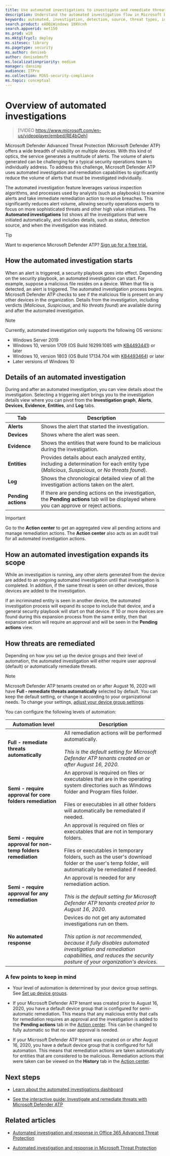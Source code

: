 ```yaml
---
title: Use automated investigations to investigate and remediate threats
description: Understand the automated investigation flow in Microsoft Defender Advanced Threat Protection (Microsoft Defender ATP).
keywords: automated, investigation, detection, source, threat types, id, tags, devices, duration, filter export
search.product: eADQiWindows 10XVcnh
search.appverid: met150
ms.prod: w10
ms.mktglfcycl: deploy
ms.sitesec: library
ms.pagetype: security
ms.author: deniseb
author: denisebmsft
ms.localizationpriority: medium
manager: dansimp
audience: ITPro
ms.collection: M365-security-compliance 
ms.topic: conceptual
---
```


# Overview of automated investigations

> [!VIDEO https://www.microsoft.com/en-us/videoplayer/embed/RE4bOeh]

Microsoft Defender Advanced Threat Protection (Microsoft Defender ATP) offers a wide breadth of visibility on multiple devices. With this kind of optics, the service generates a multitude of alerts. The volume of alerts generated can be challenging for a typical security operations team to individually address. To address this challenge, Microsoft Defender ATP uses automated investigation and remediation capabilities to significantly reduce the volume of alerts that must be investigated individually. 

The automated investigation feature leverages various inspection algorithms, and processes used by analysts (such as playbooks) to examine alerts and take immediate remediation action to resolve breaches. This significantly reduces alert volume, allowing security operations experts to focus on more sophisticated threats and other high value initiatives. The **Automated investigations** list shows all the investigations that were initiated automatically, and includes details, such as status, detection source, and when the investigation was initiated.

> [!TIP]
> Want to experience Microsoft Defender ATP? [Sign up for a free trial.](https://www.microsoft.com/microsoft-365/windows/microsoft-defender-atp?ocid=docs-wdatp-automated-investigations-abovefoldlink)

## How the automated investigation starts

When an alert is triggered, a security playbook goes into effect. Depending on the security playbook, an automated investigation can start. For example, suppose a malicious file resides on a device. When that file is detected, an alert is triggered. The automated investigation process begins. Microsoft Defender ATP checks to see if the malicious file is present on any other devices in the organization. Details from the investigation, including verdicts (*Malicious*, *Suspicious*, and *No threats found*) are available during and after the automated investigation.

>[!NOTE]
>Currently, automated investigation only supports the following OS versions:
>- Windows Server 2019
>- Windows 10, version 1709 (OS Build 16299.1085 with [KB4493441](https://support.microsoft.com/help/4493441/windows-10-update-kb4493441)) or later
>- Windows 10, version 1803 (OS Build 17134.704 with [KB4493464](https://support.microsoft.com/help/4493464/windows-10-update-kb4493464)) or later
>- Later versions of Windows 10

## Details of an automated investigation

During and after an automated investigation, you can view details about the investigation. Selecting a triggering alert brings you to the investigation details view where you can pivot from the **Investigation graph**, **Alerts**, **Devices**, **Evidence**, **Entities**, and **Log** tabs.

|Tab |Description |
|--|--|
|**Alerts**| Shows the alert that started the investigation.|
|**Devices** |Shows where the alert was seen.|
|**Evidence** |Shows the entities that were found to be malicious during the investigation.|
|**Entities** |Provides details about each analyzed entity, including a determination for each entity type (*Malicious*, *Suspicious*, or *No threats found*). |
|**Log** |Shows the chronological detailed view of all the investigation actions taken on the alert.|
|**Pending actions** |If there are pending actions on the investigation, the **Pending actions** tab will be displayed where you can approve or reject actions. |

> [!IMPORTANT]
> Go to the **Action center** to get an aggregated view all pending actions and manage remediation actions. The **Action center** also acts as an audit trail for all automated investigation actions. 

## How an automated investigation expands its scope

While an investigation is running, any other alerts generated from the device are added to an ongoing automated investigation until that investigation is completed. In addition, if the same threat is seen on other devices, those devices are added to the investigation.

If an incriminated entity is seen in another device, the automated investigation process will expand its scope to include that device, and a general security playbook will start on that device. If 10 or more devices are found during this expansion process from the same entity, then that expansion action will require an approval and will be seen in the **Pending actions** view.

## How threats are remediated

Depending on how you set up the device groups and their level of automation, the automated investigation will either require user approval (default) or automatically remediate threats.

> [!NOTE]
> Microsoft Defender ATP tenants created on or after August 16, 2020 will have **Full - remediate threats automatically** selected by default. You can keep the default setting, or change it according to your organizational needs. To change your settings, [adjust your device group settings](https://docs.microsoft.com/windows/security/threat-protection/microsoft-defender-atp/configure-automated-investigations-remediation#set-up-device-groups).

You can configure the following levels of automation:

|Automation level | Description|
|---|---|
|**Full - remediate threats automatically** | All remediation actions will be performed automatically.<br/><br/>*This is the default setting for Microsoft Defender ATP tenants created on or after August 16, 2020.*|
|**Semi - require approval for core folders remediation** | An approval is required on files or executables that are in the operating system directories such as Windows folder and Program files folder. <br/><br/> Files or executables in all other folders will  automatically be remediated if needed.|
|**Semi - require approval for non-temp folders remediation** | An approval is required on files or executables that are not in temporary folders. <br/><br/> Files or executables in temporary folders, such as the user's download folder or the user's temp folder, will automatically be remediated if needed.|
|**Semi - require approval for any remediation** | An approval is needed for any remediation action. <br/><br/>*This is the default setting for Microsoft Defender ATP tenants created prior to August 16, 2020.*|
|**No automated response** | Devices do not get any automated investigations run on them. <br/><br/>*This option is not recommended, because it fully disables automated investigation and remediation capabilities, and reduces the security posture of your organization's devices.* |

### A few points to keep in mind

- Your level of automation is determined by your device group settings. See [Set up device groups](https://docs.microsoft.com/windows/security/threat-protection/microsoft-defender-atp/configure-automated-investigations-remediation#set-up-device-groups).

- If your Microsoft Defender ATP tenant was created prior to August 16, 2020, you have a default device group that is configured for semi-automatic remediation. This means that any malicious entity that calls for remediation requires an approval and the investigation is added to the **Pending actions** tab in the [Action center](https://docs.microsoft.com/windows/security/threat-protection/microsoft-defender-atp/auto-investigation-action-center#the-action-center). This can be changed to fully automatic so that no user approval is needed. 

- If your Microsoft Defender ATP tenant was created on or after August 16, 2020, you have a default device group that is configured for full automation. This means that remediation actions are taken automatically for entities that are considered to be malicious. Remediation actions that were taken can be viewed on the **History** tab in the [Action center](https://docs.microsoft.com/windows/security/threat-protection/microsoft-defender-atp/auto-investigation-action-center#the-action-center).

## Next steps

- [Learn about the automated investigations dashboard](manage-auto-investigation.md)

- [See the interactive guide: Investigate and remediate threats with Microsoft Defender ATP](https://aka.ms/MDATP-IR-Interactive-Guide)

## Related articles

- [Automated investigation and response in Office 365 Advanced Threat Protection](https://docs.microsoft.com/microsoft-365/security/office-365-security/office-365-air)

- [Automated investigation and response in Microsoft Threat Protection](https://docs.microsoft.com/microsoft-365/security/mtp/mtp-autoir)